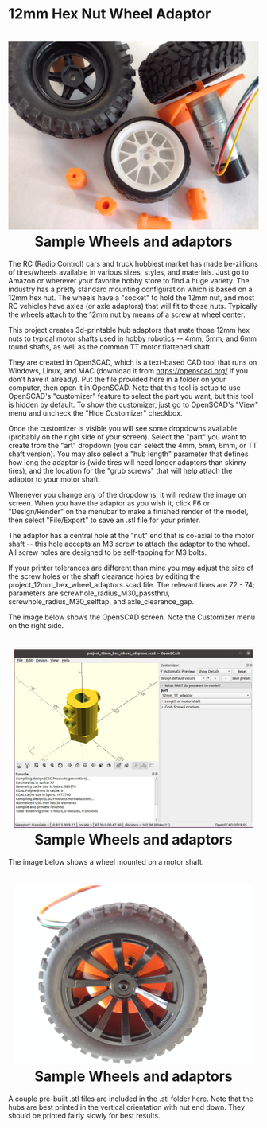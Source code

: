 # 12mm Hex Nut Wheel Adaptor

<h1 align="center">
	<img width="853" src="https://github.com/dnkorte/12mm_hex_wheel_adaptor/blob/main/images/wheels.jpg" alt="Picture of wheels and adaptors"><br>Sample Wheels and adaptors
</h1>


The RC (Radio Control) cars and truck hobbiest market has made be-zillions of tires/wheels available in various sizes, styles, and materials.  Just go to Amazon or wherever your favorite hobby store to find a huge variety.  The industry has a pretty standard mounting configuration which is based on a 12mm hex nut.  The wheels have a "socket" to hold the 12mm nut, and most RC vehicles have axles (or axle adaptors) that will fit to those nuts.  Typically the wheels attach to the 12mm nut by means of a screw at wheel center.

This project creates 3d-printable hub adaptors that mate those 12mm hex nuts to typical motor shafts used in hobby robotics -- 4mm, 5mm, and 6mm round shafts, as well as the common TT motor flattened shaft.

They are created in OpenSCAD, which is a text-based CAD tool that runs on Windows, Linux, and MAC (download it from https://openscad.org/ if you don't have it already).  Put the file provided here in a folder on your computer, then open it in OpenSCAD.  Note that this tool is setup to use OpenSCAD's "customizer" feature to select the part you want, but this tool is hidden by default.  To show the customizer, just go to OpenSCAD's "View" menu and uncheck the "Hide Customizer" checkbox.

Once the customizer is visible you will see some dropdowns available (probably on the right side of your screen).  Select the "part" you want to create from the "art" dropdown (you can select the 4mm, 5mm, 6mm, or TT shaft version).  You may also select a "hub length" parameter that defines how long the adaptor is (wide tires will need longer adaptors than skinny tires), and the location for the "grub screws" that will help attach the adaptor to your motor shaft.

Whenever you change any of the dropdowns, it will redraw the image on screen.  When you have the adaptor as you wish it, click F6 or "Design/Render" on the menubar to make a finished render of the model, then select "File/Export" to save an .stl file for your printer.

The adaptor has a central hole at the "nut" end that is co-axial to the motor shaft -- this hole accepts an M3 screw to attach the adaptor to the wheel.  All screw holes are designed to be self-tapping for M3 bolts.

If your printer tolerances are different than mine you may adjust the size of the screw holes or the shaft clearance holes by editing the project_12mm_hex_wheel_adaptors.scad file.  The relevant lines are 72 - 74; parameters are screwhole_radius_M30_passthru, screwhole_radius_M30_selftap, and axle_clearance_gap.

The image below shows the OpenSCAD screen.  Note the Customizer menu on the right side.

<h1 align="center">
	<img width="480" src="https://github.com/dnkorte/12mm_hex_wheel_adaptor/blob/main/images/openscad_screen.jpg" alt="Picture of wheels and adaptors"><br>Sample Wheels and adaptors
</h1>

The image below shows a wheel mounted on a motor shaft.
<h1 align="center">
	<img width="480" src="https://github.com/dnkorte/12mm_hex_wheel_adaptor/blob/main/images/mount_hub_to_wheel.jpg" alt="Picture of wheels and adaptors"><br>Sample Wheels and adaptors
</h1>

A couple pre-built .stl files are included in the .stl folder here. Note that the hubs are best printed in the vertical orientation with nut end down.  They should be printed fairly slowly for best results.  
